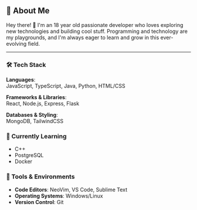 ## 🚀 About Me  
Hey there! 👋 I'm an 18 year old passionate developer who loves exploring new technologies and building cool stuff. Programming and technology are my playgrounds, and I'm always eager to learn and grow in this ever-evolving field.  

---

### 🛠️ Tech Stack
**Languages**:  
JavaScript, TypeScript, Java, Python, HTML/CSS  

**Frameworks & Libraries**:  
React, Node.js, Express, Flask  

**Databases & Styling**:  
MongoDB, TailwindCSS  

### 🌱 Currently Learning  
- C++ 
- PostgreSQL 
- Docker  

### 🔧 Tools & Environments  
- **Code Editors**: NeoVim, VS Code, Sublime Text  
- **Operating Systems**: Windows/Linux  
- **Version Control**: Git  

